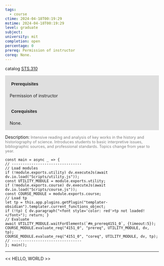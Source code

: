 ```yaml
---
tags:
  - course
ctime: 2024-04-18T00:19:29
mstime: 2024-04-18T00:19:29
level: graduate
subject: 
university: mit
completion: open
percentage: 0
prereq: Permission of instructor
coreq: None.
---
```


catalog [STS.310](http://student.mit.edu/catalog/mSTSb.html#STS.310)

<span style="display: block; padding: 15px; background-color: rgb(100, 100, 100, 0.2);"><font id="m_prereq4151_0" style="display: block; font-family: Arial, sans-serif; font-weight: bold; padding: 5px">Prerequisites</font><br><span id="prereq4151_0">Permission of instructor</span></span>
<span style="display: block; padding: 15px; background-color: rgb(100, 100, 100, 0.2);"><font id="m_coreq4151_0" style="display: block; font-family: Arial, sans-serif; font-weight: bold; padding: 5px">Corequisites</font><br><span id="coreq4151_0">None.</span></span>

<font style="">Description:</font>
<font style="color: grey; font-size: 0.8rem;">Intensive reading and analysis of key works in the history and historiography of science. Introduces students to basic interpretive issues, bibliographic sources, and professional standards. Topics change from year to year.</font>

```dataviewjs
const main = async _ => {
// --------------------------------
// Load modules
if (!module.exports.utility) dv.executeJs(await dv.io.load("Scripts/utility.js"));
const UTILITY_MODULE = module.exports.utility;
if (!module.exports.course) dv.executeJs(await dv.io.load("Scripts/course.js"));
const COURSE_MODULE = module.exports.course;
// Load tp
let tp = this.app.plugins.getPlugin("templater-obsidian").templater.current_functions_object;
if (!tp) { dv.paragraph("<font style='color: red'>tp not loaded!</font>"); return; }
// Evaluate
await UTILITY_MODULE.waitForElements(`#m_prereq4151_0`, {timeout:5});
COURSE_MODULE.evaluate_req("4151_0", "prereq", UTILITY_MODULE, dv, tp);
COURSE_MODULE.evaluate_req("4151_0", "coreq", UTILITY_MODULE, dv, tp);
// --------------------------------
}; main();
```

---

<< HELLO, WORLD >>
